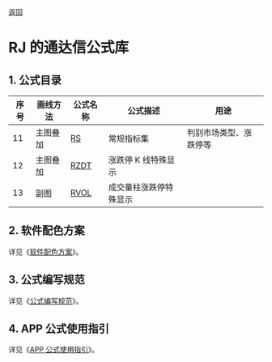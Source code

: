 [返回](../README.md)

# RJ 的通达信公式库

## 1. 公式目录

| 序号 | 画线方法 | 公式名称 | 公式描述   | 用途
|------|----------|----------|------------|------------------------
|   11 | 主图叠加 | [RS]     | 常规指标集 | 判别市场类型、涨跌停等
|   12 | 主图叠加 | [RZDT]   | 涨跌停 K 线特殊显示
|   13 | 副图     | [RVOL]   | 成交量柱涨跌停特殊显示

[RS]: 11-RS-常规指标集.md
[RZDT]: 12-RZDT-涨跌停K线特殊显示.md
[RVOL]: 13-RVOL-成交量柱涨跌停特殊显示.md

## 2. 软件配色方案

详见《[软件配色方案](01-软件配色方案.md)》。

## 3. 公式编写规范

详见《[公式编写规范](02-公式编写规范.md)》。

## 4. APP 公式使用指引

详见《[APP 公式使用指引](03-APP公式使用指引.md)》。